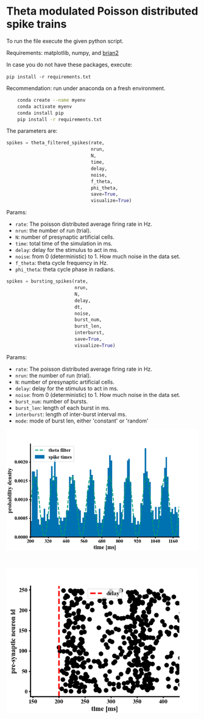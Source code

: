 # Theta modulated Poisson distributed spike trains

To run the file execute the given python script.

Requirements: matplotlib, numpy, and [brian2](https://brian2.readthedocs.io/en/stable/)

In case you do not have these packages, execute:

`pip install -r requirements.txt`

Recommendation: run under anaconda on a fresh environment.

```bash
	conda create --name myenv
	conda activate myenv
	conda install pip
	pip install -r requirements.txt
```


The parameters are:

```python
spikes = theta_filtered_spikes(rate,
                               nrun,
                               N,
                               time,
                               delay,
                               noise,
                               f_theta,
                               phi_theta,
                               save=True,
                               visualize=True)
```

Params:
- `rate`: The poisson distributed average firing rate in Hz.
- `nrun`: the number of run (trial).
- `N`: number of presynaptic artificial cells.
- `time`: total time of the simulation in ms.
- `delay`: delay for the stimulus to act in ms.
- `noise`: from 0 (deterministic) to 1. How much noise in the data set.
- `f_theta`: theta cycle frequency in Hz.
- `phi_theta`: theta cycle phase in radians.

```python
spikes = bursting_spikes(rate,
                         nrun,
                         N,
                         delay,
                         dt,
                         noise,
                         burst_num,
                         burst_len,
                         interburst,
                         save=True,
                         visualize=True)
```

Params:
- `rate`: The poisson distributed average firing rate in Hz.
- `nrun`: the number of run (trial).
- `N`: number of presynaptic artificial cells.
- `delay`: delay for the stimulus to act in ms.
- `noise`: from 0 (deterministic) to 1. How much noise in the data set.
- `burst_num`: number of bursts.
- `burst_len`: length of each burst in ms.
- `interburst`: length of inter-burst interval ms.
- `mode`: mode of burst len, either 'constant' or 'random'


![](figures/histogram.png)

<br>

![](figures/raster_plot.png)
